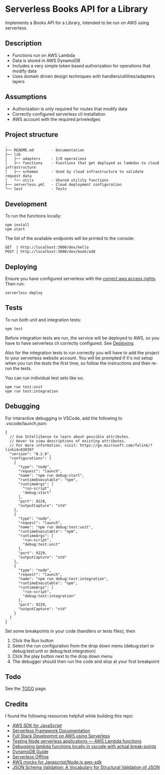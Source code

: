 # Serverless Books API for a Library

Implements a Books API for a Library, intended to be run on AWS using serverless.

## Description

- Functions run on AWS Lambda
- Data is stored in AWS DynamoDB
- Includes a very simple token based authorization for operations that modify data
- Uses domain driven design techniques with handlers/utilities/adapters layers

## Assumptions

- Authorization is only required for routes that modify data
- Correctly configured serverless cli installation
- AWS account with the required priveledges

## Project structure

```
.
├── README.md        - Documentation
├── lib
│   ├── adapters     - I/O operations
│   ├── functions    - Functions that get deployed as lambdas to cloud infrastructure
│   ├── schemas      - Used by cloud infrastructure to validate request data
│   └── utils        - Shared utility functions
├── serverless.yml   - Cloud deployment configuration
└── test             - Tests
```

## Development

To run the functions locally:

```
npm install
npm start
```

The list of the available endpoints will be printed to the console:

```
GET  | http://localhost:3000/dev/hello
POST | http://localhost:3000/dev/book/add
```

## Deploying

Ensure you have configured serverless with the [correct aws access rights](https://github.com/serverless/serverless/blob/master/docs/providers/aws/guide/credentials.md). Then run:

```
serverless deploy
```

## Tests

To run both unit and integration tests:

```
npm test
```

Before integration tests are run, the service will be deployed to AWS, so you have to have serverless cli correctly configured. See [Deploying](#deploying).

Also for the integration tests to run correctly you will have to add the project to your serverless website account. You will be prompted if it's not setup when you run the tests the first time, so follow the instructions and then re-run the tests.

You can run individual test sets like so:

```
npm run test:unit
npm run test:integration
```

## Debugging

For interactive debugging in VSCode, add the following to .vscode/launch.json:

```
{
  // Use IntelliSense to learn about possible attributes.
  // Hover to view descriptions of existing attributes.
  // For more information, visit: https://go.microsoft.com/fwlink/?linkid=830387
  "version": "0.2.0",
  "configurations": [
    {
      "type": "node",
      "request": "launch",
      "name": "npm run debug:start",
      "runtimeExecutable": "npm",
      "runtimeArgs": [
        "run-script",
        "debug:start"
      ],
      "port": 9229,
      "outputCapture": "std"
    },
    {
      "type": "node",
      "request": "launch",
      "name": "npm run debug:test:unit",
      "runtimeExecutable": "npm",
      "runtimeArgs": [
        "run-script",
        "debug:test:unit"
      ],
      "port": 9229,
      "outputCapture": "std"
    },
    {
      "type": "node",
      "request": "launch",
      "name": "npm run debug:test:integration",
      "runtimeExecutable": "npm",
      "runtimeArgs": [
        "run-script",
        "debug:test:integration"
      ],
      "port": 9229,
      "outputCapture": "std"
    }
  ]
}
```

Set some breakpoints in your code (handlers or tests files), then

1. Click the Run button
2. Select the run configuration from the drop down menu (debug:start or debug:test:unit or debug:test:integration)
3. Click the play button next to the drop down menu
4. The debugger should then run the code and stop at your first breakpoint

## Todo

See the [TODO](https://github.com/mjgs/serverless-books-api/blob/master/TODO.md) page.

## Credits

I found the following resources helpfull while building this repo:

- [AWS SDK for JavaScript](https://docs.aws.amazon.com/AWSJavaScriptSDK/latest)
- [Serverless Framework Documentation](https://www.serverless.com/framework/docs/)
- [Full Stack Developmnt on AWS using Serverless](https://www.youtube.com/playlist?list=PLIIjEI2fYC-BZliSOIhWUqiiwadhCvewg)
- [Testing Node serverless applications — AWS Lambda functions](https://blog.logrocket.com/testing-node-serverless-applications-aws-lambda-functions)
- [Debugging lambda functions locally in vscode with actual break-points](https://medium.com/@OneMuppet_/debugging-lambada-functions-locally-in-vscode-with-actual-break-points-deee6235f590)
- [DynamoDB Guide](https://www.dynamodbguide.com/what-is-dynamo-db)
- [Serverless Offline](https://github.com/dherault/serverless-offline)
- [AWS mocks for Javascript/Node.js aws-sdk](https://github.com/dwyl/aws-sdk-mock)
- [JSON Schema Validation: A Vocabulary for Structural Validation of JSON](http://json-schema.org/draft/2019-09/json-schema-validation.html)
